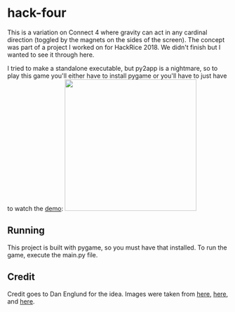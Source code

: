 # hack-four

This is a variation on Connect 4 where gravity can act in any cardinal direction (toggled by the magnets on the sides of the screen). The concept was part of a project I worked on for HackRice 2018. We didn't finish but I wanted to see it through here.

I tried to make a standalone executable, but py2app is a nightmare, so to play this game you'll either have to install pygame or you'll have to just have to watch the [demo](https://youtu.be/4UytITUvdHo):
<img src="demo/demo.gif" width="300" height="300">

## Running
This project is built with pygame, so you must have that installed. To run the game, execute the main.py file.

## Credit
Credit goes to Dan Englund for the idea. Images were taken from [here](https://smilegames.itch.io/game-maker-game-assets), [here](https://ssunlimited.itch.io/playing-cards-and-dice), and [here](https://vignette.wikia.nocookie.net/object-hotness/images/8/8c/Magnet.png/revision/latest?cb=20170204101552).
